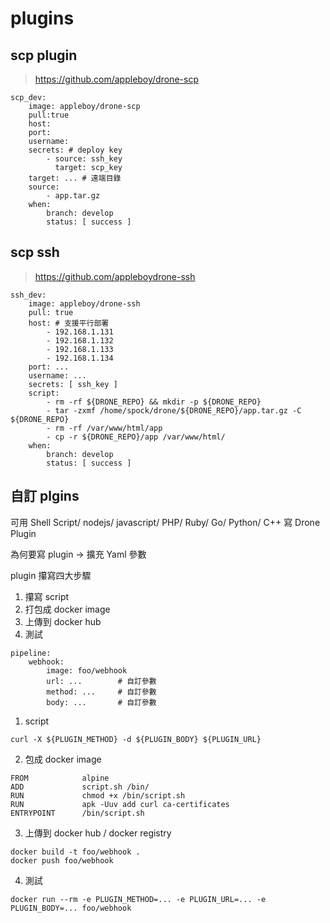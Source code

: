 # plugins

## scp plugin

> https://github.com/appleboy/drone-scp

```
scp_dev:
	image: appleboy/drone-scp
	pull:true
	host:
	port:
	username:
	secrets: # deploy key
		- source: ssh_key
		  target: scp_key
	target: ... # 遠端目錄
	source:
		- app.tar.gz 
	when:
		branch: develop
		status: [ success ]
```

## scp ssh

> https://github.com/appleboydrone-ssh

```
ssh_dev:
	image: appleboy/drone-ssh
	pull: true
	host: # 支援平行部署
		- 192.168.1.131
		- 192.168.1.132
		- 192.168.1.133
		- 192.168.1.134
	port: ...
	username: ...
	secrets: [ ssh_key ]
	script:
		- rm -rf ${DRONE_REPO} && mkdir -p ${DRONE_REPO}
		- tar -zxmf /home/spock/drone/${DRONE_REPO}/app.tar.gz -C ${DRONE_REPO}
		- rm -rf /var/www/html/app
		- cp -r ${DRONE_REPO}/app /var/www/html/
	when:
		branch: develop
		status: [ success ]
```

## 自訂 plgins

可用 Shell Script/ nodejs/ javascript/ PHP/ Ruby/ Go/ Python/ C++ 寫 Drone Plugin

為何要寫 plugin -> 擴充 Yaml 參數

plugin 攥寫四大步驟
1. 攥寫 script
2. 打包成 docker image
3. 上傳到 docker hub
4. 測試

```
pipeline:
	webhook:
		image: foo/webhook
		url: ...		# 自訂參數
		method: ...		# 自訂參數
		body: ...		# 自訂參數
```

1. script
```
curl -X ${PLUGIN_METHOD} -d ${PLUGIN_BODY} ${PLUGIN_URL}
```

2. 包成 docker image
```
FROM			alpine
ADD				script.sh /bin/
RUN				chmod +x /bin/script.sh
RUN 			apk -Uuv add curl ca-certificates
ENTRYPOINT		/bin/script.sh
```
3. 上傳到 docker hub / docker registry
```
docker build -t foo/webhook .
docker push foo/webhook
```

4. 測試
```
docker run --rm -e PLUGIN_METHOD=... -e PLUGIN_URL=... -e PLUGIN_BODY=... foo/webhook
```